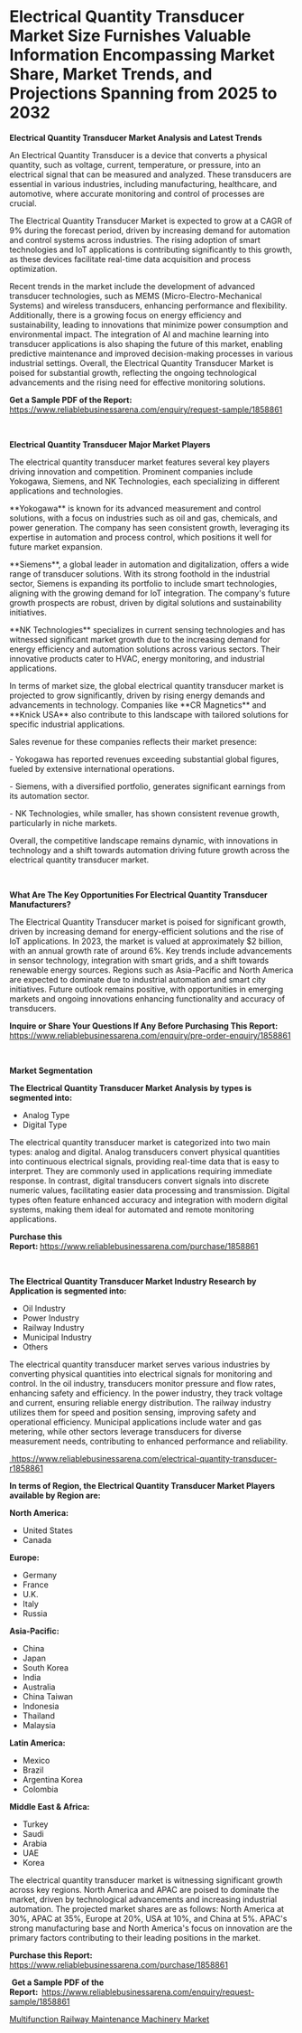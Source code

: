 <p><h1>Electrical Quantity Transducer Market Size Furnishes Valuable Information Encompassing Market Share, Market Trends, and Projections Spanning from 2025 to 2032</h1></p><p><strong>Electrical Quantity Transducer Market Analysis and Latest Trends</strong></p>
<p><p>An Electrical Quantity Transducer is a device that converts a physical quantity, such as voltage, current, temperature, or pressure, into an electrical signal that can be measured and analyzed. These transducers are essential in various industries, including manufacturing, healthcare, and automotive, where accurate monitoring and control of processes are crucial.</p><p>The Electrical Quantity Transducer Market is expected to grow at a CAGR of 9% during the forecast period, driven by increasing demand for automation and control systems across industries. The rising adoption of smart technologies and IoT applications is contributing significantly to this growth, as these devices facilitate real-time data acquisition and process optimization.</p><p>Recent trends in the market include the development of advanced transducer technologies, such as MEMS (Micro-Electro-Mechanical Systems) and wireless transducers, enhancing performance and flexibility. Additionally, there is a growing focus on energy efficiency and sustainability, leading to innovations that minimize power consumption and environmental impact. The integration of AI and machine learning into transducer applications is also shaping the future of this market, enabling predictive maintenance and improved decision-making processes in various industrial settings. Overall, the Electrical Quantity Transducer Market is poised for substantial growth, reflecting the ongoing technological advancements and the rising need for effective monitoring solutions.</p></p>
<p><strong>Get a Sample PDF of the Report:&nbsp;</strong> <a href="https://www.reliablebusinessarena.com/enquiry/request-sample/1858861?utm_campaign=3181&utm_medium=2&utm_source=Github&utm_content=ia&utm_term=12042025&utm_id=electrical-quantity-transducer">https://www.reliablebusinessarena.com/enquiry/request-sample/1858861</a></p>
<p>&nbsp;</p>
<p><strong>Electrical Quantity Transducer Major Market Players</strong></p>
<p><p>The electrical quantity transducer market features several key players driving innovation and competition. Prominent companies include Yokogawa, Siemens, and NK Technologies, each specializing in different applications and technologies.</p><p>**Yokogawa** is known for its advanced measurement and control solutions, with a focus on industries such as oil and gas, chemicals, and power generation. The company has seen consistent growth, leveraging its expertise in automation and process control, which positions it well for future market expansion.</p><p>**Siemens**, a global leader in automation and digitalization, offers a wide range of transducer solutions. With its strong foothold in the industrial sector, Siemens is expanding its portfolio to include smart technologies, aligning with the growing demand for IoT integration. The company's future growth prospects are robust, driven by digital solutions and sustainability initiatives.</p><p>**NK Technologies** specializes in current sensing technologies and has witnessed significant market growth due to the increasing demand for energy efficiency and automation solutions across various sectors. Their innovative products cater to HVAC, energy monitoring, and industrial applications.</p><p>In terms of market size, the global electrical quantity transducer market is projected to grow significantly, driven by rising energy demands and advancements in technology. Companies like **CR Magnetics** and **Knick USA** also contribute to this landscape with tailored solutions for specific industrial applications.</p><p>Sales revenue for these companies reflects their market presence: </p><p>- Yokogawa has reported revenues exceeding substantial global figures, fueled by extensive international operations.</p><p>- Siemens, with a diversified portfolio, generates significant earnings from its automation sector.</p><p>- NK Technologies, while smaller, has shown consistent revenue growth, particularly in niche markets.</p><p>Overall, the competitive landscape remains dynamic, with innovations in technology and a shift towards automation driving future growth across the electrical quantity transducer market.</p></p>
<p>&nbsp;</p>
<p><strong>What Are The Key Opportunities For Electrical Quantity Transducer Manufacturers?</strong></p>
<p><p>The Electrical Quantity Transducer market is poised for significant growth, driven by increasing demand for energy-efficient solutions and the rise of IoT applications. In 2023, the market is valued at approximately $2 billion, with an annual growth rate of around 6%. Key trends include advancements in sensor technology, integration with smart grids, and a shift towards renewable energy sources. Regions such as Asia-Pacific and North America are expected to dominate due to industrial automation and smart city initiatives. Future outlook remains positive, with opportunities in emerging markets and ongoing innovations enhancing functionality and accuracy of transducers.</p></p>
<p><strong>Inquire or Share Your Questions If Any Before Purchasing This Report:</strong> <a href="https://www.reliablebusinessarena.com/enquiry/pre-order-enquiry/1858861?utm_campaign=3181&utm_medium=2&utm_source=Github&utm_content=ia&utm_term=12042025&utm_id=electrical-quantity-transducer">https://www.reliablebusinessarena.com/enquiry/pre-order-enquiry/1858861</a></p>
<p>&nbsp;</p>
<p><strong>Market Segmentation</strong></p>
<p><strong>The Electrical Quantity Transducer Market Analysis by types is segmented into:</strong></p>
<p><ul><li>Analog Type</li><li>Digital Type</li></ul></p>
<p><p>The electrical quantity transducer market is categorized into two main types: analog and digital. Analog transducers convert physical quantities into continuous electrical signals, providing real-time data that is easy to interpret. They are commonly used in applications requiring immediate response. In contrast, digital transducers convert signals into discrete numeric values, facilitating easier data processing and transmission. Digital types often feature enhanced accuracy and integration with modern digital systems, making them ideal for automated and remote monitoring applications.</p></p>
<p><strong>Purchase this Report:&nbsp;</strong><a href="https://www.reliablebusinessarena.com/purchase/1858861?utm_campaign=3181&utm_medium=2&utm_source=Github&utm_content=ia&utm_term=12042025&utm_id=electrical-quantity-transducer">https://www.reliablebusinessarena.com/purchase/1858861</a></p>
<p>&nbsp;</p>
<p><strong>The Electrical Quantity Transducer Market Industry Research by Application is segmented into:</strong></p>
<p><ul><li>Oil Industry</li><li>Power Industry</li><li>Railway Industry</li><li>Municipal Industry</li><li>Others</li></ul></p>
<p><p>The electrical quantity transducer market serves various industries by converting physical quantities into electrical signals for monitoring and control. In the oil industry, transducers monitor pressure and flow rates, enhancing safety and efficiency. In the power industry, they track voltage and current, ensuring reliable energy distribution. The railway industry utilizes them for speed and position sensing, improving safety and operational efficiency. Municipal applications include water and gas metering, while other sectors leverage transducers for diverse measurement needs, contributing to enhanced performance and reliability.</p></p>
<p><a href="https://www.reliablebusinessarena.com/electrical-quantity-transducer-r1858861?utm_campaign=3181&utm_medium=2&utm_source=Github&utm_content=ia&utm_term=12042025&utm_id=electrical-quantity-transducer">&nbsp;https://www.reliablebusinessarena.com/electrical-quantity-transducer-r1858861</a></p>
<p><strong>In terms of Region, the Electrical Quantity Transducer Market Players available by Region are:</strong></p>
<p>
    <p> <strong> North America: </strong>
        <ul>
            <li>United States</li>
            <li>Canada</li>
        </ul>
        </p> 
    <p> <strong> Europe: </strong>
        <ul>
            <li>Germany</li>
            <li>France</li>
            <li>U.K.</li>
            <li>Italy</li>
            <li>Russia</li>
        </ul>
        </p> 
    <p> <strong> Asia-Pacific: </strong>
        <ul>
            <li>China</li>
            <li>Japan</li>
            <li>South Korea</li>
            <li>India</li>
            <li>Australia</li>
            <li>China Taiwan</li>
            <li>Indonesia</li>
            <li>Thailand</li>
            <li>Malaysia</li>
        </ul>
        </p> 
    <p> <strong> Latin America: </strong>
        <ul>
            <li>Mexico</li>
            <li>Brazil</li>
            <li>Argentina Korea</li>
            <li>Colombia</li>
        </ul>
        </p> 
    <p> <strong> Middle East & Africa: </strong>
        <ul>
            <li>Turkey</li>
            <li>Saudi</li>
            <li>Arabia</li>
            <li>UAE</li>
            <li>Korea</li>
        </ul>
    </p>
    </p>
<p><p>The electrical quantity transducer market is witnessing significant growth across key regions. North America and APAC are poised to dominate the market, driven by technological advancements and increasing industrial automation. The projected market shares are as follows: North America at 30%, APAC at 35%, Europe at 20%, USA at 10%, and China at 5%. APAC's strong manufacturing base and North America's focus on innovation are the primary factors contributing to their leading positions in the market.</p></p>
<p><strong>Purchase this Report: </strong><a href="https://www.reliablebusinessarena.com/purchase/1858861?utm_campaign=3181&utm_medium=2&utm_source=Github&utm_content=ia&utm_term=12042025&utm_id=electrical-quantity-transducer">https://www.reliablebusinessarena.com/purchase/1858861</a></p>
<p>&nbsp;<strong>Get a Sample PDF of the Report:&nbsp;&nbsp;</strong><a href="https://www.reliablebusinessarena.com/enquiry/request-sample/1858861?utm_campaign=3181&utm_medium=2&utm_source=Github&utm_content=ia&utm_term=12042025&utm_id=electrical-quantity-transducer">https://www.reliablebusinessarena.com/enquiry/request-sample/1858861</a></p>
<p><strong></strong></p>
<p><p><a href="https://github.com/jolinolooman/Market-Research-Report-List-1/blob/main/multifunction-railway-maintenance-machinery-market.md?utm_campaign=3181&utm_medium=2&utm_source=Github&utm_content=ia&utm_term=12042025&utm_id=electrical-quantity-transducer">Multifunction Railway Maintenance Machinery Market</a></p></p>